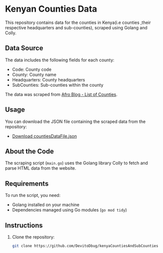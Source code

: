 # Kenyan Counties Data

This repository contains data for the counties in Kenya(i.e counties ,their respective headquarters and sub-counties), scraped using Golang and Colly.

## Data Source

The data includes the following fields for each county:
- Code: County code
- County: County name
- Headquarters: County headquarters
- SubCounties: Sub-counties within the county

The data was scraped from [Afro Blog - List of Counties](https://blog.afro.co.ke/list-of-counties/).

## Usage

You can download the JSON file containing the scraped data from the repository:
- [Download countiesDataFile.json](./countiesDataFile.json)

## About the Code

The scraping script (`main.go`) uses the Golang library Colly to fetch and parse HTML data from the website.

## Requirements

To run the script, you need:
- Golang installed on your machine
- Dependencies managed using Go modules (`go mod tidy`)

## Instructions

1. Clone the repository:
   ```bash
   git clone https://github.com/DevitoDbug/kenyaCountiesAndSubCountiesData.git
